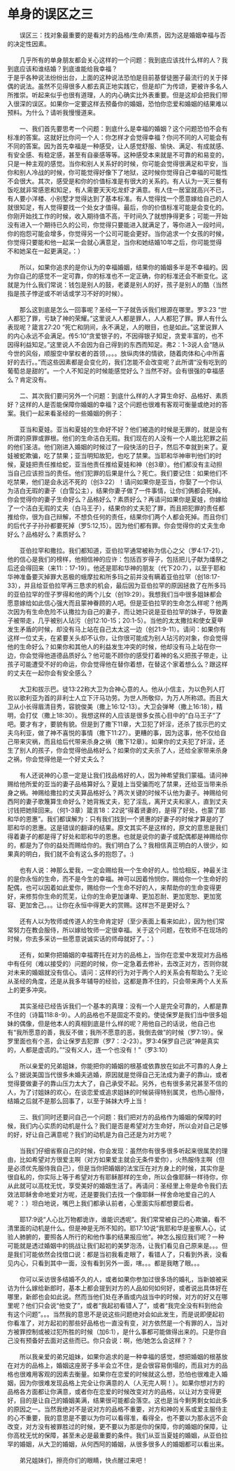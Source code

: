 # 单身的误区之三



<p>　　误区三：找对象最重要的是看对方的品格/生命/素质，因为这是婚姻幸福与否的决定性因素。<br />
&nbsp;<br />
　　几乎所有的单身朋友都会关心这样的一个问题：我到底应该找什么样的人？我到底应该和谁结婚？到底谁能给我幸福？<br />
于是乎各种说法纷纷出台，上面的这种说法恐怕是目前基督徒圈子最流行的关于择偶的说法。虽然不见得很多人都去真正地实践它，但是却广为传颂，更被许多名人所推崇。听起来似乎也很有道理，人的内心确实比外表重要。但是这却会把我们带入很深的误区。如果你一定要这样去预备你的婚姻，恐怕你恋爱和婚姻的结果难以预料。为什么？请听我慢慢道来。<br />
&nbsp;<br />
　　一、我们首先要思考一个问题：到底什么是幸福的婚姻？这个问题恐怕不会有标准的答案。这就好比你问一个人：你怎样才会觉得幸福？你问不同的人可能会有不同的答案。因为首先幸福是一种感受，让人感觉舒服、愉快、满足、有成就感、有安全感、有稳定感，甚至有自豪感等等。这种感受本来就是不可靠的和易变的，只是一种主观的感觉。当你和别人关系好的时候，你可能会觉得很满足和平安，当你和别人冷战的时候，你可能觉得好像下了地狱，这时候你觉得自己幸福的可能性不会很大。其次，感受是和你的价值标准是有很大的关系的。有人认为一天三餐有饭吃就非常感恩和知足，有人需要天天吃龙虾才满意。有人住一居室就高兴不已，有人要小洋楼、小别墅才觉得达到了基本标准。有人觉得找一个愿意嫁给自己的人就很知足，有人觉得要找一个处女才值得。最后，你的价值标准可能是会变化的。你刚开始找工作的时候，收入期待值不高，干时间久了就想挣得更多；可能一开始没有进入一个期待已久的公司，你觉得只要能进入就满足了，等你进入一段时间，你的抱怨可能会增多，你觉得另一个公司可能会更好。当你追求一个女孩的时候，你觉得只要能和他一起呆一会就心满意足，当你和她结婚10年之后，你可能觉得不和她呆在一起更满足。：）<br />
&nbsp;<br />
　　所以，如果你追求的是你认为的幸福婚姻，结果你的婚姻多半是不幸福的。因为你自己的感觉不一定可靠，你的标准也不一定正确，你的标准还会不断变化。这就是为什么我们常说：钱包是别人的鼓，老婆是别人的好，孩子是别人的酷（当然指是孩子悖逆或不听话或学习不好的时候）。<br />
&nbsp;<br />
　　那么这到底是怎么一回事呢？圣经一下子就告诉我们根源在哪里。罗3:23&nbsp;“世人都犯了罪，亏缺了神的荣耀。”这里说人人都是罪人，人人都犯了罪。罪人有什么表现呢？箴言27:20&nbsp;“死亡和阴间，永不满足，人的眼目，也是如此。”这里说罪人的内心永远不会满足。传5:10“贪爱银子的，不因得银子知足，贪爱丰富的，也不因得利益知足。”这里说人不会因为自己得到的东西而知足。弗2：1-3说人会“随从今世的风俗，顺服空中掌权者的首领，。。。放纵肉体的情欲，随着肉体和心中所喜好的去行。。”而这些因素都是会变化的，我们怎能不会改变呢？此所谓“没有吃到的葡萄总是甜的”。一个人不知足的时候能感觉好么？当然不好。会有很强的幸福感么？肯定没有。<br />
&nbsp;<br />
　　二、其次我们要问另外一个问题：到底什么样的人才算生命好、品格好、素质好？这样的人是否能保障你婚姻的幸福？这个问题也很难有客观可衡量或绝对的答案。我们一起来看圣经的一些婚姻的例子：<br />
&nbsp;<br />
　　亚当和夏娃。亚当和夏娃的生命好不好？他们被造的时候是无罪的，就是没有所谓的原罪或罪根。他们的生命洁白无瑕。我们现在的人没有一个人能比犯罪之前的他们圣洁。他们刚进入婚姻的时候过了一段快活的日子，然后不幸就到来了。夏娃被蛇欺骗，吃了禁果；亚当明知故犯，也吃了禁果。当耶和华神审判他们的时候，夏娃把责任推给蛇，亚当他责任推给夏娃和神（创3章）。他们都没有主动担当自己应该担当的责任。他们犯罪的后果是什么？死亡。我们要记住：如果他们不吃禁果，他们是会永远不死的（创3:22）！请问如果你是亚当，你娶了一个你认为洁白无瑕的妻子（白雪公主），结果你妻子做了一件事情，让你们俩都会死掉。你会觉得你的妻子生命好么？品格好么？素质好么？再请问如果你是夏娃，你嫁给了一个洁白无瑕的丈夫（白马王子），结果你的丈夫犯了罪，而且把犯罪的责任都推给你，很为自己辩解，不想负任何的责任，结果你们两个人都会死掉。而且你们的后代子子孙孙都要死掉（罗5:12,15）。因为他们都有罪。你会觉得你的丈夫生命好么？品格好么？素质好么？<br />
&nbsp;<br />
　　亚伯拉罕和撒拉。我们都知道，亚伯拉罕通常被称为信心之父（罗4:17-21），他的信心是我们的榜样，他相信神的应许：包括百岁得子，包括把儿子献为燔祭之后还会得回来（来11:：17-19）。他还是耶和华神的朋友（代下20:7），以至于耶和华神准备要灭掉罪大恶极的蛾摩拉和所多玛之前并没有瞒着亚伯拉罕（创18:17-33），并且给亚伯拉罕再三恳求的机会，最后因为亚伯拉罕的原因拯救了在所多玛的亚伯拉罕的侄子罗得和他的两个儿女（创19:29）。我想我们当中很多姐妹都会愿意嫁给如此信心强大而且蒙神眷顾的人吧。但是亚伯拉罕的生命怎么样呢？他两次因为有生命危险不认撒拉为自己的妻子，而让她只说是亚伯拉罕的妹子，导致妻子被带走，几乎被别人玷污（创12:10-15；20:1-5）。当他的太太撒拉和使女夏甲发生矛盾的时候，却没有马上站在自己太太这一边（创21:9-11）。请问：如果你有这样一位丈夫，在紧要关头却不认你，让你很可能成为别人玷污的对象，你会觉得他的生命好么？如果你和其他人的利益发生冲突的时候，他却没有马上站在你一边，你会觉得他道德品质好么？他可能不顾你的感受打着神的名义把孩子带走，让孩子可能遭受不好的命运，你会觉得他在替你着想，在替这个家着想么么？跟这样的丈夫在一起你会有安全感么？<br />
&nbsp;<br />
　　大卫和拔示巴。徒13:22称大卫为合神心意的人。他从小信主，为以色列人打败以歌利亚为首的非利士人立下汗马功劳。为世人所敬仰，为万人所称颂。而且大卫从小长得眉清目秀，容貌俊美（撒上16:12-13）。大卫会弹琴（撒上16:18），精明，会打仗（撒上18:30）。我想这样的人应该是很多女孩心目中的“白马王子”了吧。要才有才，要貌有貌。但是到了撒下11章，大卫犯了奸淫，还杀了拔示巴的丈夫乌利亚，做了神不喜悦的事情（撒下11:27）。更糟的事，因为这事，他不仅给自己带来灾祸，而且给后代带来杀身之祸（撒下12章）。如果你的丈夫犯了奸淫，还生了别人的孩子，你会觉得他品格好么？如果你的丈夫杀了人，还给全家带来杀身之祸，你会觉得他是一个好丈夫么？<br />
&nbsp;<br />
　　有人还说神的心意一定是让我们找品格好的人，因为神希望我们蒙福。请问神赐给他所爱的亚当的妻子品格算好么？夏娃上当受骗而吃了禁果，还给亚当带来杀身之祸。神赐给撒拉的丈夫算品格好么？两次关键的时候不认他为妻子。神赐给何西阿的妻子歌篾算生命好么？她背叛丈夫，犯了淫乱，离开丈夫和家人，直到丈夫讨钱把她赎回来。（何1-3章）箴言18：22说“得着贤妻的，是得了好处，也蒙了耶和华的恩惠”。我们都误解为：只有我们找到一个贤惠的好妻子的时候才算是的了耶和华的恩惠。这是错误的翻译的结果。原文其实不是这样的，原文的意思是我们得着妻子的都是得了好处和耶和华的恩惠。也就是说你的妻子或配偶都是神赐给你的，都是为了你的益处而赐给你的。我们明白了么？我相信真正明白的人很少，如果真的明白，我们就不会有这么多的抱怨了。:)<br />
&nbsp;<br />
　　也有人说：神那么爱我，一定会赐给我一个生命好的人。恰恰相反，神最关注的是你永恒的生命，而不是今生的幸福。神可以因着怜悯你，赐给你一个生命好的配偶，也可以因着如此爱你，赐给你一个生命不好的人，来帮助你的生命变得更好，来修剪你生命的荒芜，让你的生命更加谦卑、更加忍耐、更加宽恕、更加宽容、更加舍己。。。让你在永恒中得更大的赏赐。这样岂不是更好么？<br />
&nbsp;<br />
　　还有人以为牧师或传道人的生命肯定好（至少表面上看来如此），因为他们常常努力在教会服侍，所以嫁给牧师一定很幸福。关于这个问题，在牧师不在现场的时候，你去多采访一些愿意说诚实话的师母就好了。：）<br />
&nbsp;<br />
　　还有，如果你把婚姻的幸福寄托在对方的品格上，当你在恋爱中发现对方品格中有任何（难以接受的）问题的时候，你一定急着去修补，去改正对方，否则你就对未来的婚姻就没有信心。请问：这样的行为对于两个人的关系会有帮助么？无论从圣经的角度，还是从我多年辅导的经验，这都是靠不住的，只会带来两个人关系上的更多冲突。<br />
&nbsp;<br />
　　其实圣经已经告诉我们一个基本的真理：没有一个人是完全可靠的，人都是靠不住的（诗篇118:8-9）。人的品格也不是固定不变的。使徒保罗是我们当中很多姐妹的偶像，但是他本人的真相到底是什么样的呢？用他自己的话说，他自己也有“我所愿意的善，我反不做；我所不愿意的恶，我倒去做”的时候（罗7:19）。保罗里面也有个恶，会让保罗去犯罪（罗7：:2-23）。罗3:4保罗自己说“神是真实的，人都是虚谎的。”“没有义人，连一个也没有！”（罗3:10）<br />
&nbsp;<br />
　　所以亲爱的兄弟姐妹，你能把你的婚姻的根基或依靠放在如此不可靠的人身上么？据说美国当代很多未婚夫逃婚，原因就是觉得自己无法成为妻子的靠山，或者觉得要做妻子的靠山压力太大了，自己承受不起。另外，也有很多弟兄甚至不信的人，为了讨姐妹的欢心，在谈恋爱或追求姐妹的时候装得特别属灵，也热心服侍，结婚之后就不是那么回事了，以至于姊妹大呼上当！<br />
&nbsp;<br />
　　三、我们同时还要问自己一个问题：我们把对方的品格作为婚姻的保障的时候，我们内心实质的动机是什么？我们是否是希望对方生命好，所以会对自己足够的好，好让自己满意呢？我们的动机是为自己还是为对方呢？<br />
&nbsp;<br />
　　当我们仔细省察自己的时候，你会发现：虽然你有很多很多听起来很属灵的理由，比如希望对方很爱主啊（对方如果爱主就会无条件爱你），火热服侍主啊（但是必须优先服侍我自己），但是当你把婚姻的法宝压在对方身上的时候，其实你是很自私的，你实际上等于希望对方有耶稣那样的生命，所以会像耶稣一样待你，你从此就可以高枕无忧，享受美好的婚姻生活了。再请问：圣经里上帝是命令我们去效法耶稣舍命地爱对方呢，还是要我们去找一个像耶稣一样舍命地爱自己的人呢？：）坦白地说，嘴巴上我们都承认前者，心里面实际都想要后者。<br />
&nbsp;<br />
　　耶17:9说“人心比万物都诡诈，谁能识透呢”。我们常常被自己的心欺骗，看不清里面的动机是什么。但是神是无所不知的。耶17:10说“我耶和华是鉴察人心，试验人肺腑的，要照各人所行的和他作事的结果报应他”。神怎么报应我们呢？一种可能就是透过婚姻中的挑战让我们起初的美梦泡汤，让我们看见自己原来是。。。但是我们可能依然会找借口说：都是当初我看走眼了，看错人了，只看到外表，没看见内心，只看到其中一面，没有看到另外一面，嗐。。。都是我瞎了眼。。。<br />
&nbsp;<br />
　　你可以采访很多结婚不久的人，或者如果你参加过很多场的婚礼，当新娘被采访为什么嫁给新郎时，基本上都会提到对方的人品如何如何好，或者说出具体好在哪里，新郎也会如此说。然而当他们处在矛盾或内战当中的时候，对方的好又在哪里呢？他们只会说“他变了”，或者“我起初看错人了”，或者“我完全没有料到他会有这个问题”。。。当然我的意思不是说这些问题绝对会如此发生，而是说即便起初你看准了，对方起初的那些好品格也一直没有变，对方依然是一个有罪的人，当对方被罪控制或被过犯所胜的时候（加6:1），是什么事都可能做得出来的。只是你自己没有预备好去面对这些而已。你只会说：啊，他/她怎么会这样？？<br />
&nbsp;<br />
　　所以我亲爱的弟兄姐妹，如果你追求的是一种幸福的感觉，想把婚姻的根基放在对方的品格上，婚姻这座房子多半会立不住，是会很容易倒塌的，而且对方的品格也很难用客观的因素去衡量。如果你在恋爱的时候就这么想，恐怕也很难走入婚姻，因为你很难发现品格上完全让你满意的人（人无完人啊！）。如果你想对方的品格各方面都让你满意，或者你在恋爱的时候改变对方的品格，以让对方变得更好，目的是让自己的婚姻美满，结果很可能都会落空。这也是当今剩男剩女如此多的原因之一。当然我绝对不是说对方的品格不重要，对方和神的关系或爱主服侍主的心不重要，我的意思是不要以为你可以看得准，看得全，也不要以为那永远不会改变，对方没有被罪胜过的时候，更不要以为那是你的保障，你的婚姻的保障，让你高枕无忧的保障，甚至未必是最重要的条件。我们从亚当夏娃的婚姻，从亚伯拉罕的婚姻，从大卫的婚姻，从何西阿的婚姻，从很多很多人的婚姻都可以看出来。<br />
&nbsp;<br />
　　弟兄姐妹们，擦亮你们的眼睛，快点醒过来吧！</p>